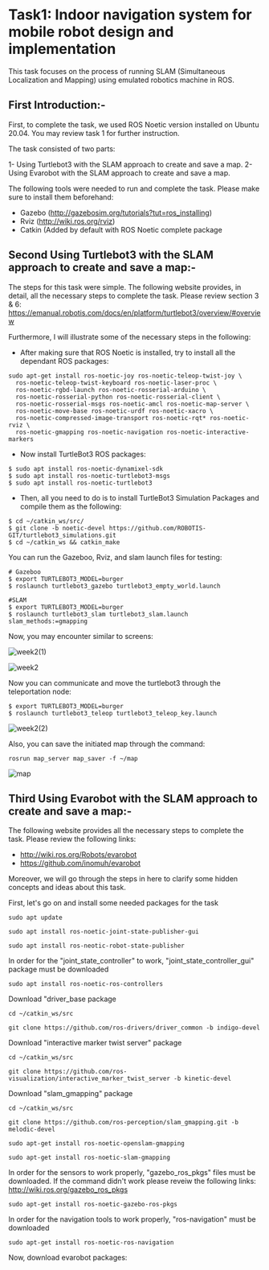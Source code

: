 # Task1: Indoor navigation system for mobile robot design and implementation

This task focuses on the process of running SLAM (Simultaneous Localization and Mapping) using emulated robotics machine in ROS.

## First Introduction:-
 
 First, to complete the task, we used ROS Noetic version installed on Ubuntu 20.04. You may review task 1 for further instruction.
 
 The task consisted of two parts:
 
 1- Using Turtlebot3 with the SLAM approach to create and save a map.
 2- Using Evarobot with the SLAM approach to create and save a map.
 
 The following tools were needed to run and complete the task. Please make sure to install them beforehand:
 
 - Gazebo (http://gazebosim.org/tutorials?tut=ros_installing)
 - Rviz (http://wiki.ros.org/rviz)
 - Catkin (Added by default with ROS Noetic complete package

## Second Using Turtlebot3 with the SLAM approach to create and save a map:-

The steps for this task were simple. The following website provides, in detail, all the necessary steps to complete the task. Please review section 3 & 6:
https://emanual.robotis.com/docs/en/platform/turtlebot3/overview/#overview

Furthermore, I will illustrate some of the necessary steps in the following:

- After making sure that ROS Noetic is installed, try to install all the dependant ROS packages:

```
sudo apt-get install ros-noetic-joy ros-noetic-teleop-twist-joy \
  ros-noetic-teleop-twist-keyboard ros-noetic-laser-proc \
  ros-noetic-rgbd-launch ros-noetic-rosserial-arduino \
  ros-noetic-rosserial-python ros-noetic-rosserial-client \
  ros-noetic-rosserial-msgs ros-noetic-amcl ros-noetic-map-server \
  ros-noetic-move-base ros-noetic-urdf ros-noetic-xacro \
  ros-noetic-compressed-image-transport ros-noetic-rqt* ros-noetic-rviz \
  ros-noetic-gmapping ros-noetic-navigation ros-noetic-interactive-markers
```
- Now install TurtleBot3 ROS packages:
```
$ sudo apt install ros-noetic-dynamixel-sdk
$ sudo apt install ros-noetic-turtlebot3-msgs
$ sudo apt install ros-noetic-turtlebot3
```
- Then, all you need to do is to install TurtleBot3 Simulation Packages and compile them as the following:
```
$ cd ~/catkin_ws/src/
$ git clone -b noetic-devel https://github.com/ROBOTIS-GIT/turtlebot3_simulations.git
$ cd ~/catkin_ws && catkin_make
```
You can run the Gazeboo, Rviz, and slam launch files for testing:
```
# Gazeboo
$ export TURTLEBOT3_MODEL=burger
$ roslaunch turtlebot3_gazebo turtlebot3_empty_world.launch

#SLAM
$ export TURTLEBOT3_MODEL=burger
$ roslaunch turtlebot3_slam turtlebot3_slam.launch slam_methods:=gmapping
```
Now, you may encounter similar to screens:

![week2(1)](https://user-images.githubusercontent.com/77699294/123518375-42e6af00-d6ae-11eb-9045-a09530f74557.png)

![week2](https://user-images.githubusercontent.com/77699294/123518392-598d0600-d6ae-11eb-9a1b-73e202f3b5e5.png)

Now you can communicate and move the turtlebot3 through the teleportation node:
```
$ export TURTLEBOT3_MODEL=burger
$ roslaunch turtlebot3_teleop turtlebot3_teleop_key.launch
```
![week2(2)](https://user-images.githubusercontent.com/77699294/123518376-48dc9000-d6ae-11eb-988a-189d99117f00.png)

Also, you can save the initiated map through the command:
```
rosrun map_server map_saver -f ~/map
```
![map](https://user-images.githubusercontent.com/77699294/123518441-9ce77480-d6ae-11eb-80d9-630d242e0f76.jpg)

## Third Using Evarobot with the SLAM approach to create and save a map:-

The following website provides all the necessary steps to complete the task. Please review the following links:
- http://wiki.ros.org/Robots/evarobot
- https://github.com/inomuh/evarobot


Moreover, we will go through the steps in here to clarify some hidden concepts and ideas about this task.

First, let's go on and install some needed packages for the task
```
sudo apt update

sudo apt install ros-noetic-joint-state-publisher-gui

sudo apt install ros-neotic-robot-state-publisher
```
In order for the "joint_state_controller" to work, "joint_state_controller_gui" package must be downloaded
```
sudo apt install ros-noetic-ros-controllers
```
Download "driver_base package
```
cd ~/catkin_ws/src

git clone https://github.com/ros-drivers/driver_common -b indigo-devel

```
Download "interactive marker twist server" package
```
cd ~/catkin_ws/src

git clone https://github.com/ros-visualization/interactive_marker_twist_server -b kinetic-devel
```
Download "slam_gmapping" package
```
cd ~/catkin_ws/src

git clone https://github.com/ros-perception/slam_gmapping.git -b melodic-devel

sudo apt-get install ros-noetic-openslam-gmapping

sudo apt-get install ros-noetic-slam-gmapping
```
In order for the sensors to work properly, "gazebo_ros_pkgs" files must be downloaded. If the command didn't work please reveiw the following links: http://wiki.ros.org/gazebo_ros_pkgs
```
sudo apt-get install ros-noetic-gazebo-ros-pkgs
```
In order for the navigation tools to work properly, "ros-navigation" must be downloaded
```
sudo apt-get install ros-noetic-ros-navigation
```
Now, download evarobot packages:
```

```





